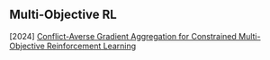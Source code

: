 ## Multi-Objective RL

[2024] [Conflict-Averse Gradient Aggregation for Constrained Multi-Objective Reinforcement Learning](https://arxiv.org/abs/2403.00282)